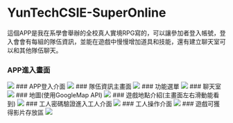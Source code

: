 # YunTechCSIE-SuperOnline
這個APP是我在系學會舉辦的全校真人實境RPG寫的，可以讓參加者登入帳號，登入會會有每組的隊伍資訊，並能在遊戲中慢慢增加道具和技能，還有建立聊天室可以和其他隊伍聊天。
### APP進入畫面
<img src="readme_img/pic1.jpg">
### APP登入介面
<img src="readme_img/pic2.jpg">
### 隊伍資訊主畫面
<img src="readme_img/pic3.jpg">
### 功能選單
<img src="readme_img/pic4.jpg">
### 聊天室
<img src="readme_img/pic5.jpg">
### 地圖(使用GoogleMap API)
<img src="readme_img/pic6.jpg">
### 遊戲地點介紹(主畫面左右滑動能看到)
<img src="readme_img/pic9.jpg">
### 工人密碼驗證進入工人介面
<img src="readme_img/pic10.jpg">
### 工人操作介面
<img src="readme_img/pic11.jpg">
### 遊戲可獲得影片存放區
<img src="readme_img/pic12.jpg">
